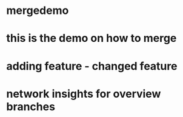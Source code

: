 # mergedemo
# this is the demo on how to merge
# adding feature - changed feature
# network insights for overview branches 


